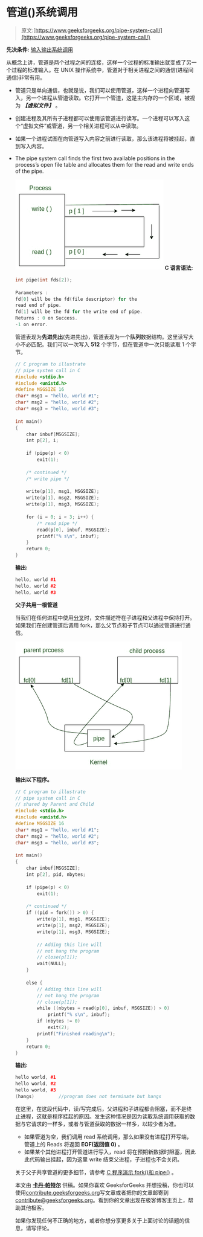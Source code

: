 # 管道()系统调用

> 原文:[https://www.geeksforgeeks.org/pipe-system-call/](https://www.geeksforgeeks.org/pipe-system-call/)

**先决条件:** [输入输出系统调用](https://www.geeksforgeeks.org/input-output-system-calls-c-create-open-close-read-write/)

从概念上讲，管道是两个过程之间的连接，这样一个过程的标准输出就变成了另一个过程的标准输入。在 UNIX 操作系统中，管道对于相关进程之间的通信(进程间通信)非常有用。

*   管道只是单向通信，也就是说，我们可以使用管道，这样一个进程向管道写入，另一个进程从管道读取。它打开一个管道，这是主内存的一个区域，被视为 ***【虚拟文件】*** 。
*   创建进程及其所有子进程都可以使用该管道进行读写。一个进程可以写入这个“虚拟文件”或管道，另一个相关进程可以从中读取。
*   如果一个进程试图在向管道写入内容之前进行读取，那么该进程将被挂起，直到写入内容。
*   The pipe system call finds the first two available positions in the process’s open file table and allocates them for the read and write ends of the pipe.

    [![](img/1b9a2896c6b4669e0bdad665c9acd5f1.png)](https://media.geeksforgeeks.org/wp-content/uploads/Process.jpg)
    **C 语言语法:**

    ```cpp
    int pipe(int fds[2]);

    Parameters :
    fd[0] will be the fd(file descriptor) for the 
    read end of pipe.
    fd[1] will be the fd for the write end of pipe.
    Returns : 0 on Success.
    -1 on error.
    ```

    管道表现为**先进先出**(先进先出)，管道表现为一个**队列**数据结构。这里读写大小不必匹配。我们可以一次写入 **512** 个字节，但在管道中一次只能读取 1 个字节。

    ```cpp
    // C program to illustrate
    // pipe system call in C
    #include <stdio.h>
    #include <unistd.h>
    #define MSGSIZE 16
    char* msg1 = "hello, world #1";
    char* msg2 = "hello, world #2";
    char* msg3 = "hello, world #3";

    int main()
    {
        char inbuf[MSGSIZE];
        int p[2], i;

        if (pipe(p) < 0)
            exit(1);

        /* continued */
        /* write pipe */

        write(p[1], msg1, MSGSIZE);
        write(p[1], msg2, MSGSIZE);
        write(p[1], msg3, MSGSIZE);

        for (i = 0; i < 3; i++) {
            /* read pipe */
            read(p[0], inbuf, MSGSIZE);
            printf("% s\n", inbuf);
        }
        return 0;
    }
    ```

    **输出:**

    ```cpp
    hello, world #1
    hello, world #2
    hello, world #3

    ```

    **父子共用一根管道**

    当我们在任何进程中使用[分叉](https://www.geeksforgeeks.org/fork-system-call/)时，文件描述符在子进程和父进程中保持打开。如果我们在创建管道后调用 fork，那么父节点和子节点可以通过管道进行通信。

    [![](img/dcdb195b66a4605ef11146d2cb08c51b.png)](https://media.geeksforgeeks.org/wp-content/uploads/sharing-pipe.jpg)

    **输出以下程序。**

    ```cpp
    // C program to illustrate
    // pipe system call in C
    // shared by Parent and Child
    #include <stdio.h>
    #include <unistd.h>
    #define MSGSIZE 16
    char* msg1 = "hello, world #1";
    char* msg2 = "hello, world #2";
    char* msg3 = "hello, world #3";

    int main()
    {
        char inbuf[MSGSIZE];
        int p[2], pid, nbytes;

        if (pipe(p) < 0)
            exit(1);

        /* continued */
        if ((pid = fork()) > 0) {
            write(p[1], msg1, MSGSIZE);
            write(p[1], msg2, MSGSIZE);
            write(p[1], msg3, MSGSIZE);

            // Adding this line will
            // not hang the program
            // close(p[1]);
            wait(NULL);
        }

        else {
            // Adding this line will
            // not hang the program
            // close(p[1]);
            while ((nbytes = read(p[0], inbuf, MSGSIZE)) > 0)
                printf("% s\n", inbuf);
            if (nbytes != 0)
                exit(2);
            printf("Finished reading\n");
        }
        return 0;
    }
    ```

    **输出:**

    ```cpp
    hello world, #1
    hello world, #2
    hello world, #3
    (hangs)         //program does not terminate but hangs

    ```

    在这里，在这段代码中，读/写完成后，父进程和子进程都会阻塞，而不是终止进程，这就是程序挂起的原因。发生这种情况是因为读取系统调用获取的数据与它请求的一样多，或者与管道获取的数据一样多，以较少者为准。

    *   如果管道为空，我们调用 read 系统调用，那么如果没有进程打开写端，管道上的 Reads 将返回 **EOF(返回值 0)** 。
    *   如果某个其他进程打开管道进行写入，read 将在预期新数据时阻塞，因此此代码输出挂起，因为这里 write 结束父进程，子进程也不会关闭。

    关于父子共享管道的更多细节，请参考 [C 程序演示 fork()和 pipe()](https://www.geeksforgeeks.org/c-program-demonstrate-fork-and-pipe/) 。

    本文由 **[卡丹·帕特尔](https://www.facebook.com/kadam.patel.750?hc_ref=NEWSFEED)** 供稿。如果你喜欢 GeeksforGeeks 并想投稿，你也可以使用[contribute.geeksforgeeks.org](http://www.contribute.geeksforgeeks.org)写文章或者把你的文章邮寄到 contribute@geeksforgeeks.org。看到你的文章出现在极客博客主页上，帮助其他极客。

    如果你发现任何不正确的地方，或者你想分享更多关于上面讨论的话题的信息，请写评论。